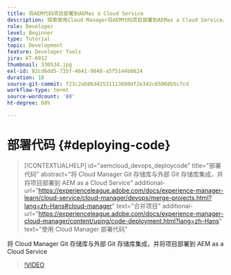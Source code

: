 ```yaml
---
title: 将AEM代码项目部署到AEMas a Cloud Service
description: 探索使用Cloud Manager将AEM代码项目部署到AEMas a Cloud Service。
role: Developer
level: Beginner
type: Tutorial
topic: Development
feature: Developer Tools
jira: KT-6912
thumbnail: 330534.jpg
exl-id: 82cd6dd5-735f-4641-9848-a5f5144b8624
duration: 18
source-git-commit: f23c2ab86d42531113690df2e342c65060b5c7cd
workflow-type: tm+mt
source-wordcount: '80'
ht-degree: 68%

---
```


# 部署代码 {#deploying-code}

>[!CONTEXTUALHELP]
>id="aemcloud_devops_deploycode"
>title="部署代码"
>abstract="将 Cloud Manager Git 存储库与外部 Git 存储库集成，并将项目部署到 AEM as a Cloud Service"
>additional-url="https://experienceleague.adobe.com/docs/experience-manager-learn/cloud-service/cloud-manager/devops/merge-projects.html?lang=zh-Hans#cloud-manager" text="合并项目"
>additional-url="https://experienceleague.adobe.com/docs/experience-manager-cloud-manager/content/using/code-deployment.html?lang=zh-Hans" text="使用 Cloud Manager 部署代码"

将 Cloud Manager Git 存储库与外部 Git 存储库集成，并将项目部署到 AEM as a Cloud Service

>[!VIDEO](https://video.tv.adobe.com/v/330534?quality=12&learn=on)
